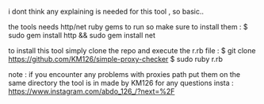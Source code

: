i dont think any explaining is needed for this tool , so basic..

the tools needs http/net ruby gems to run so make sure to install them :
$ sudo gem install http && sudo gem install net

to install this tool simply clone the repo and execute the r.rb file : 
$ git clone https://github.com/KM126/simple-proxy-checker
$ sudo ruby r.rb 

note : if you encounter any problems with proxies path put them on the same directory the tool is in 
made by KM126
for any questions 
insta : https://www.instagram.com/abdo_126_/?next=%2F

